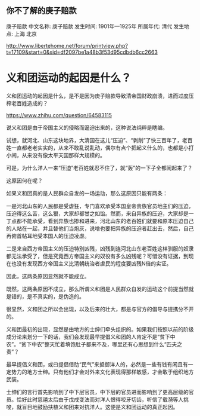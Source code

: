 

## 你不了解的庚子赔款

庚子赔款
中文名称: 庚子赔款
发生时间: 1901年—1925年
所属年代: 清代
发生地点: 上海 北京

http://www.libertehome.net/forum/printview.php?t=17109&start=0&sid=df2097be1a48b3f53d95cdbdb6cc2663

# 义和团运动的起因是什么？

义和团运动的起因是什么，是不是因为庚子赔款导致清帝国财政崩溃，进而过度压榨老百姓造成的？

https://www.zhihu.com/question/64583115

说义和团是由于帝国主义的侵略而逼迫出来的，这种说法纯粹是瞎编。

试想，就河北、山东这块地界，大清国在这儿“压迫”、“剥削”了快三百年了，老百姓一直都老老实实的，从来不敢乱说乱动，偶尔有点个把起义什么的，也都是小打小闹，从来没有像太平天国那样大规模的。

可是，为什么洋人一来“压迫”老百姓就忍不住了，就“轰”的一下子全都闹起来了？

这原因何在呢？

如果义和团真的是人民群众自发的一场运动，那么这原因只能有两条：

一是河北山东的人民都是受虐狂，专门喜欢承受本国皇帝贵族官员地主们的压迫，压迫得这么苦，这么狠，大家却都甘之如饴。然而，来自异族的压迫，大家却是一丁点都不能承受，看到异族也掺和进来，河北山东的老百姓们就要和原本压迫自己的人站在一起，并且替他们当炮灰，说啥也要把异族的压迫者赶出去，然后，自己再俯首帖耳地受本国人的压迫凌虐。

二是来自西方帝国主义的压迫特别凶残，凶残到连河北山东老百姓这样驯服的奴隶都无法承受了，但是究竟西方帝国主义的奴役有多么凶残呢？可惜没有证据，到现在也没有发现西方帝国主义比清朝统治者虐民的程度要凶残N倍的实证。

因此，这两条原因显然就不能成立。

既然，这两条原因不成立，那么所谓义和团是人民群众自发的运动这个前提当然就是错的，是不真实的，是伪造的。

很显然，义和团之所以会出现，以及后来的壮大，都是与官方的倡导与提携分不开的。

义和团最初的出现，显然是由地方的士绅们牵头组织的。如果我们按照以前的阶级成分论来划分一下的话，我们会发现最早提倡义和团的人肯定不是“贫下中农”。“贫下中农”整天忙着填饱肚子都来不及，哪里还有心思想到什么“匹夫之责”？

最早提倡义和团，或曰提倡借助“民气”来抵御洋人的，必然是一些有钱有闲且有一定势力的地方士绅。只有他们才会对外来文化表现得那样敏感，才会敢于组织地方武装。

士绅们的言行首先影响到了中下层官员，中下层的官员进而影响到了更高层级的官员。恰好此时慈禧太后由于戊戌变法而对洋人恨得咬牙切齿，听信了载漪等人挑唆，就盲目地鼓励扶植义和团来对抗洋人。这便是义和团运动的真正起因。